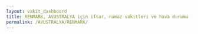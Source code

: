 ```yaml
---
layout: vakit_dashboard
title: RENMARK, AVUSTRALYA için iftar, namaz vakitleri ve hava durumu - ilçe/eyalet seç
permalink: /AVUSTRALYA/RENMARK/
---
```


<script type="text/javascript">
  var GLOBAL_COUNTRY = 'AVUSTRALYA';
  var GLOBAL_CITY = 'RENMARK';
  var GLOBAL_STATE = '';
  var lat = 72;
  var lon = 21;
</script>
